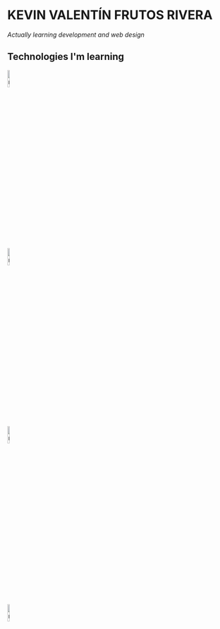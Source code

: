 # KEVIN VALENTÍN FRUTOS RIVERA

_Actually learning development and web design_

## Technologies I'm learning

[<img src="https://nodejs.org/static/images/logo.svg" alt="nodejs" title="nodejs" width="10%"/>](https://nodejs.org/es/)

[<img src="https://nodejs.org/static/images/logo.svg" alt="nodejs" title="nodejs" width="10%"/>](https://nodejs.org/es/)

[<img src="https://nodejs.org/static/images/logo.svg" alt="nodejs" title="nodejs" width="10%"/>](https://nodejs.org/es/)

[<img src="https://nodejs.org/static/images/logo.svg" alt="nodejs" title="nodejs" width="10%"/>](https://nodejs.org/es/)
